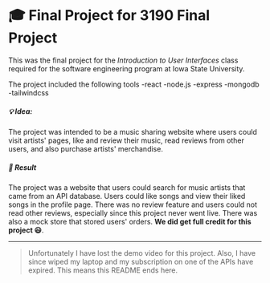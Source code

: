 # 🎓 Final Project for 3190 Final Project

This was the final project for the _Introduction to User Interfaces_ class required for the software engineering program at Iowa State University.

The project included the following tools
-react
-node.js
-express
-mongodb
-tailwindcss

##### 💡 Idea:
The project was intended to be a music sharing website where users could visit artists' pages, like and review their music, read reviews from other users, and also purchase artists' merchandise.

##### 🤔 Result
The project was a website that users could search for music artists that came from an API database. Users could like songs and view their liked songs in the profile page.
There was no review feature and users could not read other reviews, especially since this project never went live. 
There was also a mock store that stored users' orders.
**We did get full credit for this project 😃**.

****

> Unfortunately I have lost the demo video for this project.
> Also, I have since wiped my laptop and my subscription on one of the APIs have expired.
> This means this README ends here.
